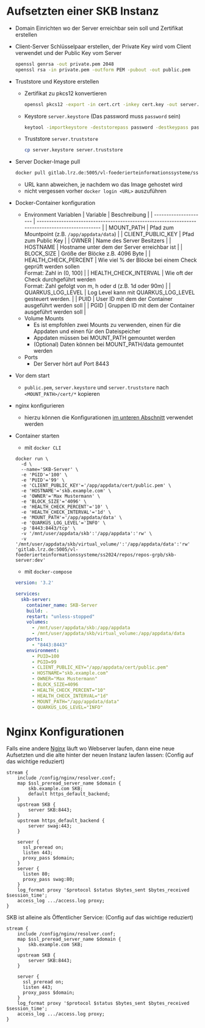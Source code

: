 # Aufsetzten einer SKB Instanz

- Domain Einrichten wo der Server erreichbar sein soll und Zertifikat erstellen
- Client-Server Schlüsselpaar erstellen, der Private Key wird vom Client verwendet und der Public Key vom Server

  ```bash
  openssl genrsa -out private.pem 2048
  openssl rsa -in private.pem -outform PEM -pubout -out public.pem
  ```

- Truststore und Keystore erstellen
  - Zertifikat zu pkcs12 konvertieren

    ```bash
    openssl pkcs12 -export -in cert.crt -inkey cert.key -out server.p12 -name server
    ```

  - Keystore `server.keystore` (Das password muss `password` sein)

    ```bash
    keytool -importkeystore -deststorepass password -destkeypass password -destkeystore server.keystore -srckeystore server.p12 -srcstoretype PKCS12 -srcstorepass password -alias server
    ```

  - Truststore `server.truststore`

    ```bash
    cp server.keystore server.truststore
    ```

- Server Docker-Image pull

  ```bash
  docker pull gitlab.lrz.de:5005/vl-foederierteinformationssysteme/ss2024/repos/repos-grpb/skb-server:latest
  ```

  - URL kann abweichen, je nachdem wo das Image gehostet wird
  - nicht vergessen vorher `docker login <URL>` auszuführen
- Docker-Container konfiguration
  - Environment Variablen
    | Variable              | Beschreibung                                                                                     |
    | --------------------- | ------------------------------------------------------------------------------------------------ |
    | MOUNT_PATH            | Pfad zum Mountpoint (z.B. `/app/appdata/data`)                                                   |
    | CLIENT_PUBLIC_KEY     | Pfad zum Public Key                                                                              |
    | OWNER                 | Name des Server Besitzers                                                                        |
    | HOSTNAME              | Hostname unter dem der Server erreichbar ist                                                     |
    | BLOCK_SIZE            | Größe der Blöcke z.B. 4096 Byte                                                                  |
    | HEALTH_CHECK_PERCENT  | Wie viel % der Blöcke bei einem Check geprüft werden sollen<br>Format: Zahl in (0, 100]          |
    | HEALTH_CHECK_INTERVAL | Wie oft der Check durchgeführt werden<br>Format: Zahl gefolgt von m, h oder d (z.B. 1d oder 90m) |
    | QUARKUS_LOG_LEVEL     | Log Level kann mit QUARKUS_LOG_LEVEL gesteuert werden.                                           |
    | PUID                  | User ID mit dem der Container ausgeführt werden soll                                             |
    | PGID                  | Gruppen ID mit dem der Container ausgeführt werden soll                                          |
  - Volume Mounts
    - Es ist empfohlen zwei Mounts zu verwenden, einen für die Appdaten und einen für den Dateispeicher
    - Appdaten müssen bei MOUNT_PATH gemountet werden
    - (Optional) Daten können bei MOUNT_PATH/data gemountet werden
  - Ports
    - Der Server hört auf Port 8443
- Vor dem start
  - `public.pem`, `server.keystore` und `server.truststore` nach `<MOUNT_PATH>/cert/*` kopieren
- nginx konfigurieren
  - hierzu können die Konfigurationen [im unteren Abschnitt](#nginx-konfigurationen) verwendet werden
- Container starten
  - mit `docker CLI`

  ```docker
  docker run \
    -d \
    --name='SKB-Server' \
    -e 'PGID'='100' \
    -e 'PUID'='99' \
    -e 'CLIENT_PUBLIC_KEY'='/app/appdata/cert/public.pem' \
    -e 'HOSTNAME'='skb.example.com' \
    -e 'OWNER'='Max Mustermann' \
    -e 'BLOCK_SIZE'='4096' \
    -e 'HEALTH_CHECK_PERCENT'='10' \
    -e 'HEALTH_CHECK_INTERVAL'='1d' \
    -e 'MOUNT_PATH'='/app/appdata/data' \
    -e 'QUARKUS_LOG_LEVEL'='INFO' \
    -p '8443:8443/tcp' \
    -v '/mnt/user/appdata/skb':'/app/appdata':'rw' \
    -v '/mnt/user/appdata/skb/virtual_volume/':'/app/appdata/data':'rw' 'gitlab.lrz.de:5005/vl-foederierteinformationssysteme/ss2024/repos/repos-grpb/skb-server:dev'
  ```

  - mit `docker-compose`

  ```yml
  version: '3.2'

  services:
    skb-server:
      container_name: SKB-Server
      build: .
      restart: "unless-stopped"
      volumes:
        - /mnt/user/appdata/skb:/app/appdata
        - /mnt/user/appdata/skb/virtual_volume:/app/appdata/data
      ports:
        - "8443:8443"
      environment:
        - PUID=100
        - PGID=99
        - CLIENT_PUBLIC_KEY="/app/appdata/cert/public.pem"
        - HOSTNAME="skb.example.com"
        - OWNER="Max Mustermann"
        - BLOCK_SIZE=4096
        - HEALTH_CHECK_PERCENT="10"
        - HEALTH_CHECK_INTERVAL="1d"
        - MOUNT_PATH="/app/appdata/data"
        - QUARKUS_LOG_LEVEL="INFO"
  ```

# Nginx Konfigurationen

Falls eine andere [Nginx](https://nginx.org/) läuft wo Webserver laufen, dann eine neue Aufsetzten und die alte hinter der neuen Instanz laufen lassen: (Config auf das wichtige reduziert)

```nginx
stream {
    include /config/nginx/resolver.conf;
    map $ssl_preread_server_name $domain {
        skb.example.com SKB;
        default https_default_backend;
    }
    upstream SKB {
        server SKB:8443;
    }
    upstream https_default_backend {
        server swag:443;
    }

    server {
      ssl_preread on;
      listen 443;
      proxy_pass $domain;
    }
    server {
      listen 80;
      proxy_pass swag:80;
    }
    log_format proxy '$protocol $status $bytes_sent $bytes_received $session_time';
    access_log .../access.log proxy;
}
```

SKB ist alleine als Öffentlicher Service: (Config auf das wichtige reduziert)

```nginx
stream {
    include /config/nginx/resolver.conf;
    map $ssl_preread_server_name $domain {
        skb.example.com SKB;
    }
    upstream SKB {
        server SKB:8443;
    }

    server {
      ssl_preread on;
      listen 443;
      proxy_pass $domain;
    }
    log_format proxy '$protocol $status $bytes_sent $bytes_received $session_time';
    access_log .../access.log proxy;
}
```
